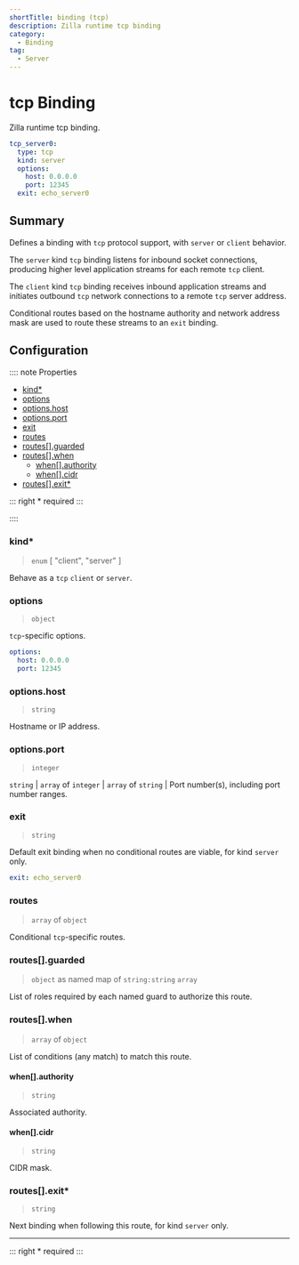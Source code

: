 ```yaml
---
shortTitle: binding (tcp)
description: Zilla runtime tcp binding
category:
  - Binding
tag:
  - Server
---
```


# tcp Binding

Zilla runtime tcp binding.

```yaml {2}
tcp_server0:
  type: tcp
  kind: server
  options:
    host: 0.0.0.0
    port: 12345
  exit: echo_server0
```

## Summary

Defines a binding with `tcp` protocol support, with `server` or `client` behavior.

The `server` kind `tcp` binding listens for inbound socket connections, producing higher level application streams for each remote `tcp` client.

The `client` kind `tcp` binding receives inbound application streams and initiates outbound `tcp` network connections to a remote `tcp` server address.

Conditional routes based on the hostname authority and network address mask are used to route these streams to an `exit` binding.

## Configuration

:::: note Properties

- [kind\*](#kind)
- [options](#options)
- [options.host](#options-host)
- [options.port](#options-port)
- [exit](#exit)
- [routes](#routes)
- [routes\[\].guarded](#routes-guarded)
- [routes\[\].when](#routes-when)
  - [when\[\].authority](#when-authority)
  - [when\[\].cidr](#when-cidr)
- [routes\[\].exit\*](#routes-exit)

::: right
\* required
:::

::::

### kind\*

> `enum` [ "client", "server" ]

Behave as a `tcp` `client` or `server`.

### options

> `object`

`tcp`-specific options.

```yaml
options:
  host: 0.0.0.0
  port: 12345
```

### options.host

> `string`

Hostname or IP address.

### options.port

> `integer`

`string` | `array` of  `integer` | `array` of `string` | Port number(s), including port number ranges.

### exit

> `string`

Default exit binding when no conditional routes are viable, for kind `server` only.

```yaml
exit: echo_server0
```

### routes

> `array` of `object`

Conditional `tcp`-specific routes.

### routes[].guarded

> `object` as named map of `string:string` `array`

List of roles required by each named guard to authorize this route.

### routes[].when

> `array` of `object`

List of conditions (any match) to match this route.

#### when[].authority

> `string`

Associated authority.

#### when[].cidr

> `string`

CIDR mask.

### routes[].exit\*

> `string`

Next binding when following this route, for kind `server` only.

---

::: right
\* required
:::
